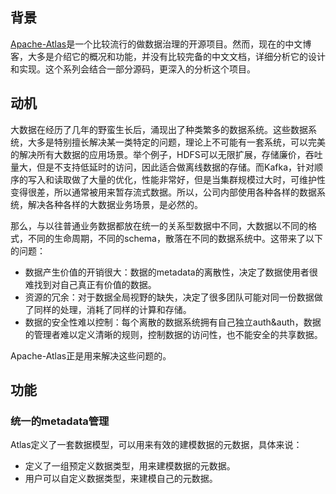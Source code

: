 ## 背景
[Apache-Atlas](https://atlas.apache.org/#/)是一个比较流行的做数据治理的开源项目。然而，现在的中文博客，大多是介绍它的概况和功能，并没有比较完备的中文文档，详细分析它的设计和实现。这个系列会结合一部分源码，更深入的分析这个项目。

## 动机
大数据在经历了几年的野蛮生长后，涌现出了种类繁多的数据系统。这些数据系统，大多是特别擅长解决某一类特定的问题，理论上不可能有一套系统，可以完美的解决所有大数据的应用场景。举个例子，HDFS可以无限扩展，存储廉价，吞吐量大，但是不支持低延时的访问，因此适合做离线数据的存储。而Kafka，针对顺序的写入和读取做了大量的优化，性能非常好，但是当集群规模过大时，可维护性变得很差，所以通常被用来暂存流式数据。所以，公司内部使用各种各样的数据系统，解决各种各样的大数据业务场景，是必然的。

那么，与以往普通业务数据都放在统一的关系型数据中不同，大数据以不同的格式，不同的生命周期，不同的schema，散落在不同的数据系统中。这带来了以下的问题：
* 数据产生价值的开销很大：数据的metadata的离散性，决定了数据使用者很难找到对自己真正有价值的数据。
* 资源的冗余：对于数据全局视野的缺失，决定了很多团队可能对同一份数据做了同样的处理，消耗了同样的计算和存储。
* 数据的安全性难以控制：每个离散的数据系统拥有自己独立auth&auth，数据的管理者难以定义清晰的规则，控制数据的访问性，也不能安全的共享数据。

Apache-Atlas正是用来解决这些问题的。

## 功能
### 统一的metadata管理
Atlas定义了一套数据模型，可以用来有效的建模数据的元数据，具体来说：
* 定义了一组预定义数据类型，用来建模数据的元数据。
* 用户可以自定义数据类型，来建模自己的元数据。





